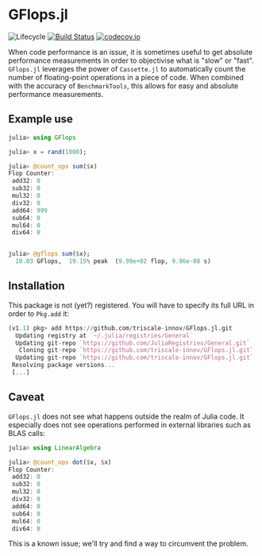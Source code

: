 # GFlops.jl

<!-- ![Lifecycle](https://img.shields.io/badge/lifecycle-maturing-blue.svg) -->
<!-- ![Lifecycle](https://img.shields.io/badge/lifecycle-stable-green.svg) -->
<!-- ![Lifecycle](https://img.shields.io/badge/lifecycle-retired-orange.svg) -->
<!-- ![Lifecycle](https://img.shields.io/badge/lifecycle-archived-red.svg) -->
<!-- ![Lifecycle](https://img.shields.io/badge/lifecycle-dormant-blue.svg) --> 
![Lifecycle](https://img.shields.io/badge/lifecycle-experimental-orange.svg) [![Build Status](https://travis-ci.org/triscale-innov/GFlops.jl.svg?branch=master)](https://travis-ci.org/triscale-innov/GFlops.jl) [![codecov.io](http://codecov.io/github/triscale-innov/GFlops.jl/coverage.svg?branch=master)](http://codecov.io/github/triscale-innov/GFlops.jl?branch=master)

When code performance is an issue, it is sometimes useful to get absolute
performance measurements in order to objectivise what is "slow" or
"fast". `GFlops.jl` leverages the power of `Cassette.jl` to automatically count
the number of floating-point operations in a piece of code. When combined with
the accuracy of `BenchmarkTools`, this allows for easy and absolute performance
measurements.

## Example use

```julia
julia> using GFlops

julia> x = rand(1000);

julia> @count_ops sum($x)
Flop Counter:
 add32: 0
 sub32: 0
 mul32: 0
 div32: 0
 add64: 999
 sub64: 0
 mul64: 0
 div64: 0


julia> @gflops sum($x);
  10.03 GFlops,  19.15% peak  (9.99e+02 flop, 9.96e-08 s)
```


## Installation

This package is not (yet?) registered. You will have to specify its full URL in
order to `Pkg.add` it:

```julia
(v1.1) pkg> add https://github.com/triscale-innov/GFlops.jl.git
  Updating registry at `~/.julia/registries/General`
  Updating git-repo `https://github.com/JuliaRegistries/General.git`
   Cloning git-repo `https://github.com/triscale-innov/GFlops.jl.git`
  Updating git-repo `https://github.com/triscale-innov/GFlops.jl.git`
 Resolving package versions...
 [...]
```


## Caveat

`GFlops.jl` does not see what happens outside the realm of Julia code. It
especially does not see operations performed in external libraries such as BLAS
calls:
```julia
julia> using LinearAlgebra

julia> @count_ops dot($x, $x)
Flop Counter:
 add32: 0
 sub32: 0
 mul32: 0
 div32: 0
 add64: 0
 sub64: 0
 mul64: 0
 div64: 0
```

This is a known issue; we'll try and find a way to circumvent the problem.
